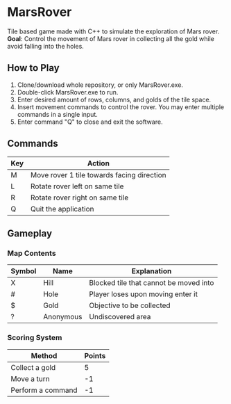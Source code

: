 # MarsRover

Tile based game made with C++ to simulate the exploration of Mars rover.
**Goal**: Control the movement of Mars rover in collecting all the gold while avoid falling into the holes.

## How to Play

1. Clone/download whole repository, or only MarsRover.exe.
2. Double-click MarsRover.exe to run.
3. Enter desired amount of rows, columns, and golds of the tile space.
4. Insert movement commands to control the rover. You may enter multiple commands in a single input.
5. Enter command "Q" to close and exit the software.

## Commands

| Key | Action                                     |
| --- | ------------------------------------------ |
| M   | Move rover 1 tile towards facing direction |
| L   | Rotate rover left on same tile             |
| R   | Rotate rover right on same tile            |
| Q   | Quit the application                       |

## Gameplay

### Map Contents

| Symbol | Name      | Explanation                            |
| ------ | --------- | -------------------------------------- |
| X      | Hill      | Blocked tile that cannot be moved into |
| #      | Hole      | Player loses upon moving enter it      |
| $      | Gold      | Objective to be collected              |
| ?      | Anonymous | Undiscovered area                      |

### Scoring System

| Method            | Points |
| ----------------- | ------ |
| Collect a gold    | 5      |
| Move a turn       | -1     |
| Perform a command | -1     |
